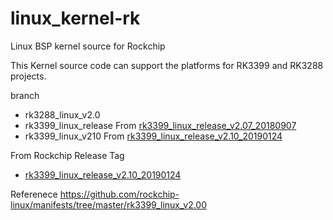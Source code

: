 # linux_kernel-rk
Linux BSP kernel source for Rockchip


This Kernel source code can support the platforms for RK3399 and RK3288 projects.

branch
- rk3288_linux_v2.0 
- rk3399_linux_release  From [rk3399_linux_release_v2.07_20180907](https://github.com/rockchip-linux/manifests/blob/master/rk3399_linux_v2.00/rk3399_linux_release_v2.07_20180907.xml)
- rk3399_linux_v210  From [rk3399_linux_release_v2.10_20190124](https://github.com/rockchip-linux/manifests/blob/master/rk3399_linux_v2.00/rk3399_linux_release_v2.10_20190124.xml)

From Rockchip Release Tag
- [rk3399_linux_release_v2.10_20190124](https://github.com/rockchip-linux/kernel/commit/27f039b43ada8d0301867505ce9a91d8b5c604bc)

Referenece
https://github.com/rockchip-linux/manifests/tree/master/rk3399_linux_v2.00



